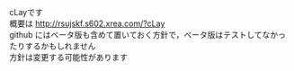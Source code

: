 cLayです  
概要は http://rsujskf.s602.xrea.com/?cLay  
github にはベータ版も含めて置いておく方針で，ベータ版はテストしてなかったりするかもしれません  
方針は変更する可能性があります  
